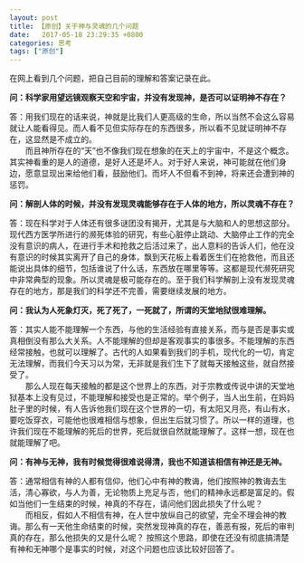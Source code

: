 ```yaml
---
layout: post
title: 【原创】关于神与灵魂的几个问题
date:   2017-05-18 23:29:35 +0800
categories: 思考
tags: ["原创"]
---
```


在网上看到几个问题，把自己目前的理解和答案记录在此。

**问：科学家用望远镜观察天空和宇宙，并没有发现神，是否可以证明神不存在？**

答：用我们现在的话来说，神就是比我们人更高级的生命，所以当然不会这么容易就让人能看得见。而人看不见但实际存在的东西很多，所以看不见就证明神不存在，这显然是不成立的。<br>
　　而且神所存在的“天”也不像我们现在想象的在天上的宇宙中，不是这个概念。其实神看重的是人的道德，是好人还是坏人。对于好人来说，神可能就在他们身边，愿意显现出来给他们看，鼓励他们。而坏人不但看不到神，将来还会遭到神的惩罚。

**问：解剖人体的时候，并没有发现灵魂能够存在于人体的地方，所以灵魂不存在？**

答：现在科学对于人体还有很多谜团没有揭开，尤其是与大脑和人的思想这部分。现代西方医学所进行的濒死体验的研究，有些心脏停止跳动、大脑停止工作的完全没有意识的病人，在进行手术和抢救之后活过来了，出人意料的告诉人们，他在没有意识的时候其实离开了自己的身体，飘到天花板上看着医生们在抢救他，而且还能说出具体的细节，包括谁说了什么话，东西放在哪里等等。这都是现代濒死研究中非常典型的现象。所以灵魂是极可能存在的。至于我们科学解剖上没有发现灵魂存在的地方，那是我们的科学还不完善，需要继续发展的地方。

**问：我认为人死象灯灭，死了死了，一死就了，所谓的天堂地狱很难理解。**

答：其实人能不能理解一个东西，与他的生活经验有直接关系，而与是否是事实或真相倒没有那么大关系。人不能理解的但却是客观事实的事很多。不能理解的东西经常接触，也就可以理解了。古代的人如果看到我们的手机，现代化的一切，肯定无法理解，而我们今天习以为常，无非就是我们生下了就每天接触这些，就自然接受了。<br>
　　那么人现在每天接触的都是这个世界上的东西，对于宗教或传说中讲的天堂地狱基本上没有见过，不能理解和接受也是正常的。举个例子，当人出生前，在妈妈肚子里的时候，有人告诉他我们现在这个世界的一切，有太阳又月亮，有山有水，要吃饭穿衣，可能他也很难相信与想象，但出生后就习惯了。所以一样的道理，也许我们现在不能理解的死后的世界，死后就很自然就能理解了。这样一想，现在也就能理解了吧。

**问：有神与无神，我有时候觉得很难说得清，我也不知道该相信有神还是无神。**

答：通常相信有神的人都有信仰，他们心中有神的教诲，他们按照神的教诲去生活，清心寡欲，与人为善，无论物质上充足与否，他们的精神永远都是富足的。假如当他们一生结束的时候，神真的不存在，请问他们因此损失了什么呢？<br>
　　而相反，假如人不相信有神，在人世中放纵自己的欲望，完全不理会神的教诲。那么有一天他生命结束的时候，突然发现神真的存在，善恶有报，死后的审判真的存在，那么他损失的又是什么呢？
按照这个思路，即使在还没有彻底搞清楚有神和无神哪个是事实的时候，对这个问题也应该比较好回答了。
